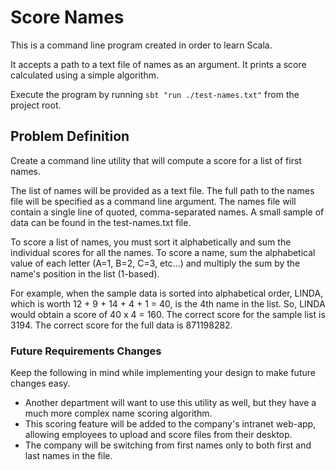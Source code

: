 # Score Names

This is a command line program created in order to learn Scala.

It accepts a path to a text file of names as an argument.
It prints a score calculated using a simple algorithm.

Execute the program by running `sbt "run ./test-names.txt"` from the project root.

## Problem Definition

Create a command line utility that will compute a score for a list of first names.

The list of names will be provided as a text file. The full path to the names file will be specified as a command line argument. The names file will contain a single line of quoted, comma-separated names. A small sample of data can be found in the test-names.txt file.

To score a list of names, you must sort it alphabetically and sum the individual scores for all the names.
To score a name, sum the alphabetical value of each letter (A=1, B=2, C=3, etc...) and multiply the sum by the name's position in the list (1-based).

For example, when the sample data is sorted into alphabetical order, LINDA, which is worth 12 + 9 + 14 + 4 + 1 = 40, is the 4th name in the list. So, LINDA would obtain a score of 40 x 4 = 160. The correct score for the sample list is 3194. The correct score for the full data is 871198282.

### Future Requirements Changes

Keep the following in mind while implementing your design to make future changes easy.

- Another department will want to use this utility as well, but they have a much more complex name scoring algorithm.
- This scoring feature will be added to the company's intranet web-app, allowing employees to upload and score files from their desktop.
- The company will be switching from first names only to both first and last names in the file.